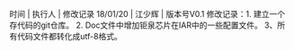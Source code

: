 时间      |    执行人     |  修改记录
18/01/20  |    江少辉     |  版本号V0.1
                             修改记录：1. 建立一个存代码的git仓库。
                                       2. Doc文件中增加钜泉芯片在IAR中的一些配置文件。
                                       3、所有代码文件都转化成utf-8格式。